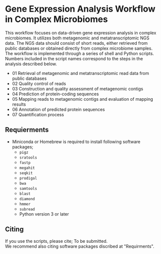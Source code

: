 # Gene Expression Analysis Workflow in Complex Microbiomes
This workflow focuses on data-driven gene expression analysis in complex microbiomes. It utilizes both metagenomic and metatranscriptomic NGS data. The NGS data should consist of short reads, either retrieved from public databases or obtained directly from complex microbiome samples. The workflow is implemented through a series of shell and Python scripts. Numbers included in the script names correspond to the steps in the analysis described below.  

- 01 Retrieval of metagenomic and metatranscriptomic read data from public databases
- 02 Quality control of reads
- 03 Construction and quality assessment of metagenomic contigs
- 04 Prediction of protein-coding sequences
- 05 Mapping reads to metagenomic contigs and evaluation of mapping results
- 06 Annotation of predicted protein sequences
- 07 Quantification process

## Requierments
- Miniconda or Homebrew is required to install following software packages;
    - `pigz`
    - `sratools`
    - `fastp`
    - `megahit`
    - `seqkit`
    - `prodigal`
    - `bwa`
    - `samtools`
    - `blast`
    - `diamond`
    - `hmmer`
    - `subread`
    - Python version 3 or later

## Citing
If you use the scripts, please cite; To be submitted.  
We recommend also citing software packages discribed at "Requirments".
